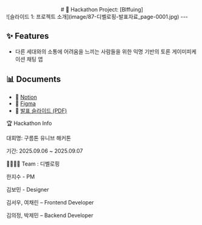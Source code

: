 <div align="center"># 🚀 Hackathon Project: [Blffuing]</div>
![슬라이드 1: 프로젝트 소개](image/87-디벨로핑-발표자료_page-0001.jpg)
---

## ✨ Features
- 다른 세대와의 소통에 어려움을 느끼는 사람들을 위한 익명 기반의 토론 게이미피케이션 채팅 앱

## 📊 Documents

- 📘 [Notion](https://notion.so/your-link)
- 🎨 [Figma](https://figma.com/file/your-link)
- 📑 [발표 슬라이드 (PDF)](docs/slide.pdf)

🏆 Hackathon Info

대회명: 구름톤 유니브 해커톤

기간: 2025.09.06 ~ 2025.09.07

👨‍👩‍👧‍👦 Team : 디벨로핑

한지수 - PM

김보민 - Designer

김서우, 여채린 – Frontend Developer

김의정, 박제민 – Backend Developer
